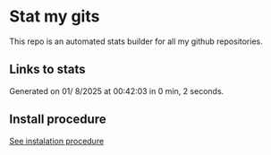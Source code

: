 # Stat my gits

This repo is an automated stats builder for all my github repositories.

## Links to stats


Generated on 01/ 8/2025 at 00:42:03 in 0 min, 2 seconds.

## Install procedure

[See instalation procedure](./src/install.md)
